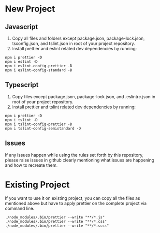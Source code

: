 # New Project

## Javascript

1. Copy all files and folders except package.json, package-lock.json, tsconfig.json, and tslint.json in root of your project repository.
2. Install prettier and eslint related dev dependencies by running:

```shell
npm i prettier -D
npm i eslint -D
npm i eslint-config-prettier -D
npm i eslint-config-standard -D
```

## Typescript

1. Copy files except package.json, package-lock.json, and .eslintrc.json in root of your project repository.
2. Install prettier and tslint related dev dependencies by running:

```shell
npm i prettier -D
npm i tslint -D
npm i tslint-config-prettier -D
npm i tslint-config-semistandard -D
```

## Issues

If any issues happen while using the rules set forth by this repository, please raise issues in github clearly mentioning what issues are happening and how to recreate them.

# Existing Project

If you want to use it on existing project, you can copy all the files as mentioned above but have to apply prettier on the complete project via command line.

```shell
./node_modules/.bin/prettier --write "**/*.js"
./node_modules/.bin/prettier --write "**/*.css"
./node_modules/.bin/prettier --write "**/*.scss"
```

